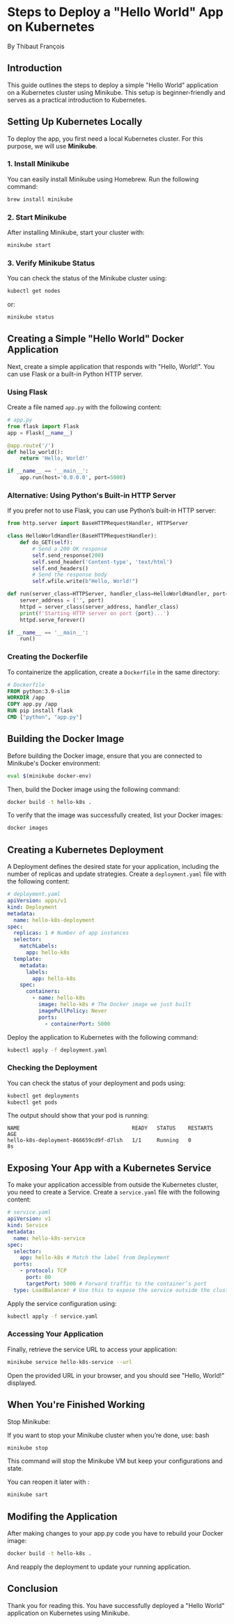 # Steps to Deploy a "Hello World" App on Kubernetes

By Thibaut François

## Introduction

This guide outlines the steps to deploy a simple "Hello World" application on a Kubernetes cluster using Minikube. This setup is beginner-friendly and serves as a practical introduction to Kubernetes.

## Setting Up Kubernetes Locally

To deploy the app, you first need a local Kubernetes cluster. For this purpose, we will use **Minikube**.

### 1. Install Minikube

You can easily install Minikube using Homebrew. Run the following command:

```bash
brew install minikube
```

### 2. Start Minikube

After installing Minikube, start your cluster with:

```bash
minikube start
```

### 3. Verify Minikube Status

You can check the status of the Minikube cluster using:

```bash
kubectl get nodes
```

or:

```bash
minikube status
```

## Creating a Simple "Hello World" Docker Application

Next, create a simple application that responds with "Hello, World!". You can use Flask or a built-in Python HTTP server.

### Using Flask

Create a file named `app.py` with the following content:

```python
# app.py
from flask import Flask
app = Flask(__name__)

@app.route('/')
def hello_world():
    return 'Hello, World!'

if __name__ == '__main__':
    app.run(host='0.0.0.0', port=5000)
```

### Alternative: Using Python's Built-in HTTP Server

If you prefer not to use Flask, you can use Python’s built-in HTTP server:

```python
from http.server import BaseHTTPRequestHandler, HTTPServer

class HelloWorldHandler(BaseHTTPRequestHandler):
    def do_GET(self):
        # Send a 200 OK response
        self.send_response(200)
        self.send_header('Content-type', 'text/html')
        self.end_headers()
        # Send the response body
        self.wfile.write(b"Hello, World!")

def run(server_class=HTTPServer, handler_class=HelloWorldHandler, port=5000):
    server_address = ('', port)
    httpd = server_class(server_address, handler_class)
    print(f'Starting HTTP server on port {port}...')
    httpd.serve_forever()

if __name__ == '__main__':
    run()
```

### Creating the Dockerfile

To containerize the application, create a `Dockerfile` in the same directory:

```dockerfile
# Dockerfile
FROM python:3.9-slim
WORKDIR /app
COPY app.py /app
RUN pip install flask
CMD ["python", "app.py"]
```

## Building the Docker Image

Before building the Docker image, ensure that you are connected to Minikube's Docker environment:

```bash
eval $(minikube docker-env)
```

Then, build the Docker image using the following command:

```bash
docker build -t hello-k8s .
```

To verify that the image was successfully created, list your Docker images:

```bash
docker images
```

## Creating a Kubernetes Deployment

A Deployment defines the desired state for your application, including the number of replicas and update strategies. Create a `deployment.yaml` file with the following content:

```yaml
# deployment.yaml
apiVersion: apps/v1
kind: Deployment
metadata:
  name: hello-k8s-deployment
spec:
  replicas: 1 # Number of app instances
  selector:
    matchLabels:
      app: hello-k8s
  template:
    metadata:
      labels:
        app: hello-k8s
    spec:
      containers:
        - name: hello-k8s
          image: hello-k8s # The Docker image we just built
          imagePullPolicy: Never
          ports:
            - containerPort: 5000
```

Deploy the application to Kubernetes with the following command:

```bash
kubectl apply -f deployment.yaml
```

### Checking the Deployment

You can check the status of your deployment and pods using:

```bash
kubectl get deployments
kubectl get pods
```

The output should show that your pod is running:

```
NAME                                    READY   STATUS    RESTARTS       AGE
hello-k8s-deployment-866659cd9f-d7lsh   1/1     Running   0              8s
```

## Exposing Your App with a Kubernetes Service

To make your application accessible from outside the Kubernetes cluster, you need to create a Service. Create a `service.yaml` file with the following content:

```yaml
# service.yaml
apiVersion: v1
kind: Service
metadata:
  name: hello-k8s-service
spec:
  selector:
    app: hello-k8s # Match the label from Deployment
  ports:
    - protocol: TCP
      port: 80
      targetPort: 5000 # Forward traffic to the container’s port
  type: LoadBalancer # Use this to expose the service outside the cluster
```

Apply the service configuration using:

```bash
kubectl apply -f service.yaml
```

### Accessing Your Application

Finally, retrieve the service URL to access your application:

```bash
minikube service hello-k8s-service --url
```

Open the provided URL in your browser, and you should see "Hello, World!" displayed.

## When You're Finished Working

Stop Minikube:

If you want to stop your Minikube cluster when you’re done, use:
bash

```bash
minikube stop
```

This command will stop the Minikube VM but keep your configurations and state.

You can reopen it later with :

```bash
minikube sart
```

## Modifing the Application

After making changes to your app.py code you have to rebuild your Docker image:

```bash
docker build -t hello-k8s .
```

And reapply the deployment to update your running application.

## Conclusion

Thank you for reading this. You have successfully deployed a "Hello World" application on Kubernetes using Minikube.
